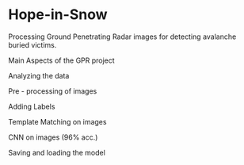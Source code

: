 # Hope-in-Snow
Processing Ground Penetrating Radar images for detecting avalanche buried victims.


Main Aspects of the GPR project


Analyzing the data


Pre - processing of images


Adding Labels


Template Matching on images


CNN on images (96% acc.)


Saving and loading the model
